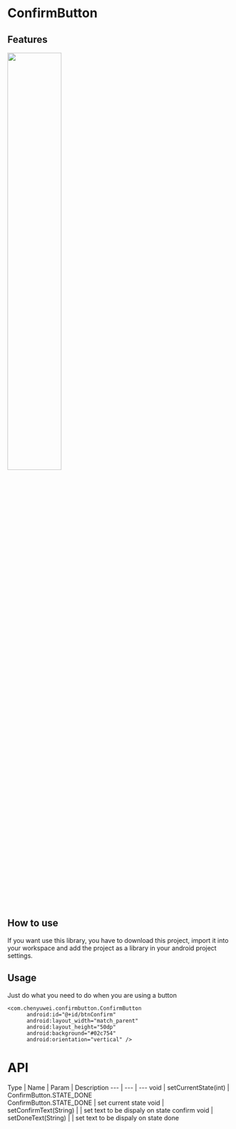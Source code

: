 # ConfirmButton

## Features
 <img src="http://a3.qpic.cn/psb?/V11nMvcA1OpCIy/pupDHtaOh37MysaJEqarGIE00QatRV5uMqMyih46p0Q!/b/dBwBAAAAAAAA&bo=gAKRAwAAAAACMgY!&rf=viewer_4" width="49%">


## How to use
If you want use this library, you have to download this project, import it into your workspace and add the project as a library in your android project settings.

## Usage
Just do what you need to do when you are using a button
```
<com.chenyuwei.confirmbutton.ConfirmButton
      android:id="@+id/btnConfirm"
      android:layout_width="match_parent"
      android:layout_height="50dp"
      android:background="#02c754"
      android:orientation="vertical" />
```

API
======================
Type | Name | Param | Description
--- | --- | ---
void | setCurrentState(int) | <br>ConfirmButton.STATE_DONE <br/> ConfirmButton.STATE_DONE | set current state
void | setConfirmText(String) | | set text to be dispaly on state confirm
void | setDoneText(String) |  | set text to be dispaly on state done
